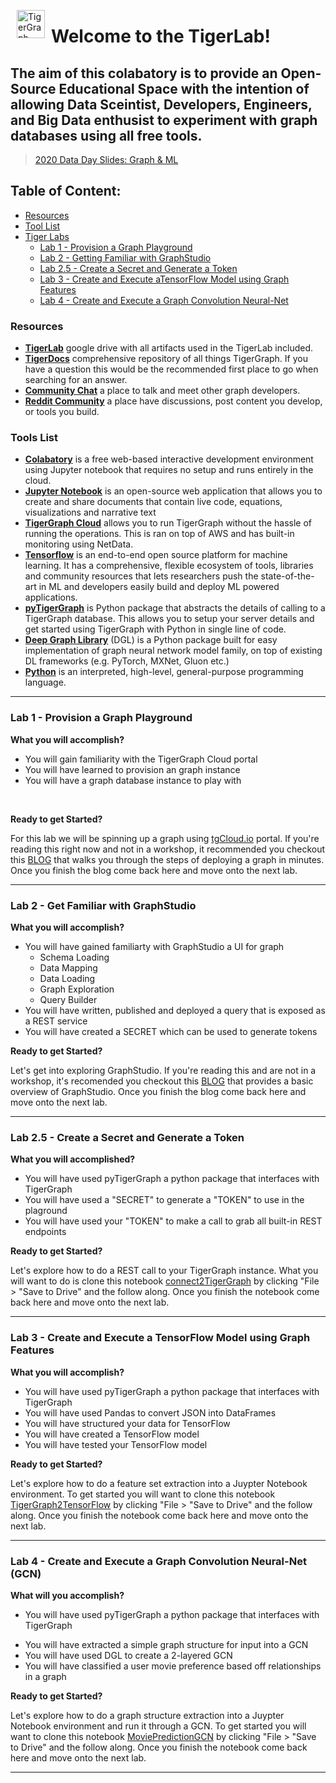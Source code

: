 <p><img alt="TigerGraph logo" height="45px" src="https://blobscdn.gitbook.com/v0/b/gitbook-28427.appspot.com/o/spaces%2F-LHvjxIN4__6bA0T-QmU%2Favatar.png?generation=1532158270801864&amp;alt=media" align="left" hspace="10px" vspace="0px"></p>

# Welcome to the TigerLab!
The aim of this **colabatory** is to provide an **Open-Source Educational Space** with the intention of allowing Data Sceintist, Developers, Engineers, and Big Data enthusist to experiment with graph databases using all free tools.
---

>[2020 Data Day Slides: Graph & ML](https://docs.google.com/presentation/d/1bhj3g-sVgBV8PpdHvgb9ZV00OUfb29zKHTzv6qFWvXs/edit?usp=sharing)

## Table of Content:
* [Resources](#resources)
* [Tool List](#tools-list)
* [Tiger Labs](#lab-1---provision-a-graph-playground)
  * [Lab 1 - Provision a Graph Playground](https://medium.com/@jon.herke/deploy-a-graph-database-in-3-steps-no-code-need-d903bd062dae)
  * [Lab 2 - Getting Familiar with GraphStudio](https://medium.com/@jon.herke/exploring-graphstudio-a-ui-for-tigergraph-ed0751a3ff49)
  * [Lab 2.5 - Create a Secret and Generate a Token](https://colab.research.google.com/drive/1sYv3Jvc6KYsqC4D-Rxkvjh4iPnrp4rg7)
  * [Lab 3 - Create and Execute aTensorFlow Model using Graph Features](https://colab.research.google.com/drive/1yXg1UTJynjLKmdCvVNm_ldvurTR6szGN)
  * [Lab 4 - Create and Execute a Graph Convolution Neural-Net](https://colab.research.google.com/drive/11tcL4KXXwY__TmUUTjOf6InFQMC-VsG6)

### Resources
* [**TigerLab**](https://drive.google.com/drive/u/0/folders/1EuL9tTyk_gfk9J76GNhU-DdEaC5I16K2) google drive with all artifacts used in the TigerLab included.
* [**TigerDocs**](https://docs.tigergraph.com/) comprehensive repository of all things TigerGraph. If you have a question this would be the recommended first place to go when searching for an answer.
* [**Community Chat**](https://discord.gg/F2c9b9v) a place to talk and meet other graph developers.
* [**Reddit Community**](https://www.reddit.com/r/tigergraph/) a place have discussions, post content you develop, or tools you build. 

### Tools List

* [**Colabatory**](https://colab.research.google.com/notebooks/welcome.ipynb) is a free web-based interactive development environment using Jupyter notebook that requires no setup and runs entirely in the cloud. 
* [**Jupyter Notebook**](https://jupyter.org/) is an open-source web application that allows you to create and share documents that contain live code, equations, visualizations and narrative text
* [**TigerGraph Cloud**](tgcloud.io) allows you to run TigerGraph without the hassle of running the operations. This is ran on top of AWS and has built-in monitoring using NetData. 
* [**Tensorflow**](https://www.tensorflow.org/) is an end-to-end open source platform for machine learning. It has a comprehensive, flexible ecosystem of tools, libraries and community resources that lets researchers push the state-of-the-art in ML and developers easily build and deploy ML powered applications.
* [**pyTigerGraph**](https://www.tigergraph.com/) is Python package that abstracts the details of calling to a TigerGraph database. This allows you to setup your server details and get started using TigerGraph with Python in single line of code.
* [**Deep Graph Library**](https://www.dgl.ai/) (DGL) is a Python package built for easy implementation of graph neural network model family, on top of existing DL frameworks (e.g. PyTorch, MXNet, Gluon etc.)
* [**Python**](https://www.python.org/) is an interpreted, high-level, general-purpose programming language.

----

### Lab 1 - Provision a Graph Playground

**What you will accomplish?**
- You will gain familiarity with the TigerGraph Cloud portal
- You will have learned to provision an graph instance
- You will have a graph database instance to play with

</br>

**Ready to get Started?**

For this lab we will be spinning up a graph using [tgCloud.io](http://tgcloud.io) portal. If you're reading this right now and not in a workshop, it recommended you checkout this [BLOG](https://medium.com/@jon.herke/deploy-a-graph-database-in-3-steps-no-code-need-d903bd062dae) that walks you through the steps of deploying a graph in minutes. Once you finish the blog come back here and move onto the next lab. 


----
### Lab 2 - Get Familiar with GraphStudio
**What you will accomplish?**

- You will have gained familiarty with GraphStudio a UI for graph
  - Schema Loading
  - Data Mapping
  - Data Loading
  - Graph Exploration
  - Query Builder
- You will have written, published and deployed a query that is exposed as a REST service
- You will have created a SECRET which can be used to generate tokens


**Ready to get Started?**

Let's get into exploring GraphStudio. If you're reading this and are not in a workshop, it's recomended you checkout this [BLOG](https://medium.com/@jon.herke/exploring-graphstudio-a-ui-for-tigergraph-ed0751a3ff49) that provides a basic overview of GraphStudio. Once you finish the blog come back here and move onto the next lab. 


----
### Lab 2.5 - Create a Secret and Generate a Token
**What you will accomplished?**

- You will have used pyTigerGraph a python package that interfaces with TigerGraph
- You will have used a "SECRET" to generate a "TOKEN" to use in the plaground
- You will have used your "TOKEN" to make a call to grab all built-in REST endpoints


**Ready to get Started?**

Let's explore how to do a REST call to your TigerGraph instance. What you will want to do is clone this notebook [connect2TigerGraph](https://colab.research.google.com/drive/1sYv3Jvc6KYsqC4D-Rxkvjh4iPnrp4rg7) by clicking "File > "Save to Drive" and the follow along. Once you finish the notebook come back here and move onto the next lab. 


----

### Lab 3 - Create and Execute a TensorFlow Model using Graph Features
**What you will accomplish?**
- You will have used pyTigerGraph a python package that interfaces with TigerGraph
- You will have used Pandas to convert JSON into DataFrames
- You will have structured your data for TensorFlow
- You will have created a TensorFlow model
- You will have tested your TensorFlow model

**Ready to get Started?**

Let's explore how to do a feature set extraction into a Juypter Notebook environment. To get started you will want to clone this notebook [TigerGraph2TensorFlow](https://colab.research.google.com/drive/1yXg1UTJynjLKmdCvVNm_ldvurTR6szGN) by clicking "File > "Save to Drive" and the follow along. Once you finish the notebook come back here and move onto the next lab.


----

### Lab 4 - Create and Execute a Graph Convolution Neural-Net (GCN)
**What will you accomplish?**

- You will have used pyTigerGraph a python package that interfaces with TigerGraph
* You will have extracted a simple graph structure for input into a GCN
* You will have used DGL to create a 2-layered GCN
* You will have classified a user movie preference based off relationships in a graph

**Ready to get Started?**

Let's explore how to do a graph structure extraction into a Juypter Notebook environment and run it through a GCN. To get started you will want to clone this notebook [MoviePredictionGCN](https://colab.research.google.com/drive/11tcL4KXXwY__TmUUTjOf6InFQMC-VsG6#scrollTo=_BNqh7fz0486) by clicking "File > "Save to Drive" and the follow along. Once you finish the notebook come back here and move onto the next lab.


----